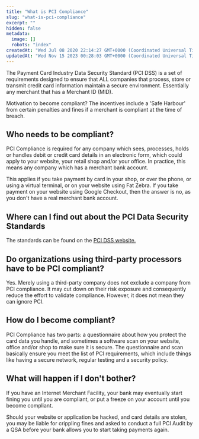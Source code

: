 ```yaml
---
title: "What is PCI Compliance"
slug: "what-is-pci-compliance"
excerpt: ""
hidden: false
metadata: 
  image: []
  robots: "index"
createdAt: "Wed Jul 08 2020 22:14:27 GMT+0000 (Coordinated Universal Time)"
updatedAt: "Wed Nov 15 2023 00:28:03 GMT+0000 (Coordinated Universal Time)"
---
```

The Payment Card Industry Data Security Standard (PCI DSS) is a set of requirements designed to ensure that ALL companies that process, store or transmit credit card information maintain a secure environment. Essentially any merchant that has a Merchant ID (MID).

Motivation to become compliant? The incentives include a 'Safe Harbour' from certain penalties and fines if a merchant is compliant at the time of breach.

## Who needs to be compliant?

PCI Compliance is required for any company which sees, processes, holds or handles debit or credit card details in an electronic form, which could apply to your website, your retail shop and/or your office. In practice, this means any company which has a merchant bank account.

This applies if you take payment by card in your shop, or over the phone, or using a virtual terminal, or on your website using Fat Zebra. If you take payment on your website using Google Checkout, then the answer is no, as you don't have a real merchant bank account.

## Where can I find out about the PCI Data Security Standards

The standards can be found on the [PCI DSS website.](https://www.pcisecuritystandards.org/security_standards/index.php) 

## Do organizations using third-party processors have to be PCI compliant?

Yes. Merely using a third-party company does not exclude a company from PCI compliance. It may cut down on their risk exposure and consequently reduce the effort to validate compliance.  However, it does not mean they can ignore PCI.

## How do I become compliant?

PCI Compliance has two parts: a questionnaire about how you protect the card data you handle, and sometimes a software scan on your website, office and/or shop to make sure it is secure. The questionnaire and scan basically ensure you meet the list of PCI requirements, which include things like having a secure network, regular testing and a security policy.

## What will happen if I don't bother?

If you have an Internet Merchant Facility, your bank may eventually start fining you until you are compliant, or put a freeze on your account until you become compliant.

Should your website or application be hacked, and card details are stolen, you may be liable for crippling fines and asked to conduct a full PCI Audit by a QSA before your bank allows you to start taking payments again.
